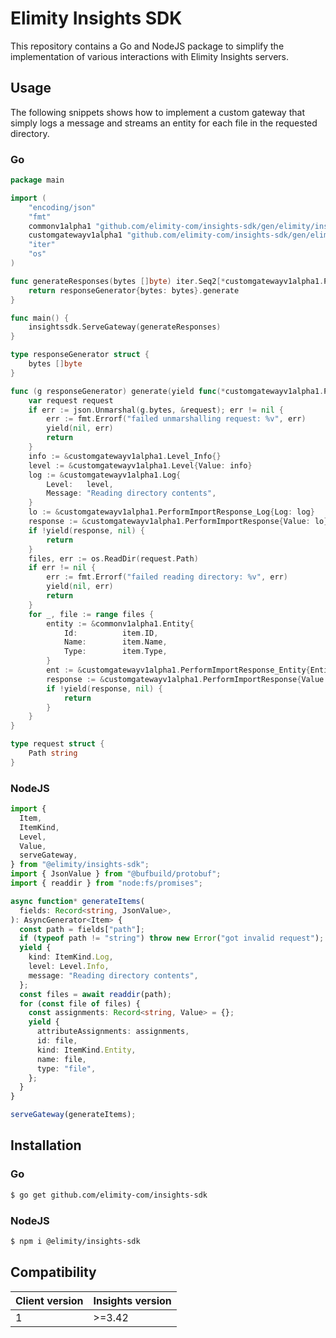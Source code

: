 # Elimity Insights SDK

This repository contains a Go and NodeJS package to simplify the implementation of various interactions with Elimity
Insights servers.

## Usage

The following snippets shows how to implement a custom gateway that simply logs a message and streams an entity for each
file in the requested directory.

### Go

```go
package main

import (
	"encoding/json"
	"fmt"
	commonv1alpha1 "github.com/elimity-com/insights-sdk/gen/elimity/insights/common/v1alpha1"
	customgatewayv1alpha1 "github.com/elimity-com/insights-sdk/gen/elimity/insights/customgateway/v1alpha1"
	"iter"
	"os"
)

func generateResponses(bytes []byte) iter.Seq2[*customgatewayv1alpha1.PerformImportResponse, error] {
	return responseGenerator{bytes: bytes}.generate
}

func main() {
	insightssdk.ServeGateway(generateResponses)
}

type responseGenerator struct {
	bytes []byte
}

func (g responseGenerator) generate(yield func(*customgatewayv1alpha1.PerformImportResponse, error) bool) {
	var request request
	if err := json.Unmarshal(g.bytes, &request); err != nil {
		err := fmt.Errorf("failed unmarshalling request: %v", err)
		yield(nil, err)
		return
	}
	info := &customgatewayv1alpha1.Level_Info{}
	level := &customgatewayv1alpha1.Level{Value: info}
	log := &customgatewayv1alpha1.Log{
		Level:   level,
		Message: "Reading directory contents",
	}
	lo := &customgatewayv1alpha1.PerformImportResponse_Log{Log: log}
	response := &customgatewayv1alpha1.PerformImportResponse{Value: lo}
	if !yield(response, nil) {
		return
	}
	files, err := os.ReadDir(request.Path)
	if err != nil {
		err := fmt.Errorf("failed reading directory: %v", err)
		yield(nil, err)
		return
	}
	for _, file := range files {
		entity := &commonv1alpha1.Entity{
			Id:          item.ID,
			Name:        item.Name,
			Type:        item.Type,
		}
		ent := &customgatewayv1alpha1.PerformImportResponse_Entity{Entity: entity}
		response := &customgatewayv1alpha1.PerformImportResponse{Value: ent}
		if !yield(response, nil) {
			return
		}
	}
}

type request struct {
	Path string
}
```

### NodeJS

```typescript
import {
  Item,
  ItemKind,
  Level,
  Value,
  serveGateway,
} from "@elimity/insights-sdk";
import { JsonValue } from "@bufbuild/protobuf";
import { readdir } from "node:fs/promises";

async function* generateItems(
  fields: Record<string, JsonValue>,
): AsyncGenerator<Item> {
  const path = fields["path"];
  if (typeof path != "string") throw new Error("got invalid request");
  yield {
    kind: ItemKind.Log,
    level: Level.Info,
    message: "Reading directory contents",
  };
  const files = await readdir(path);
  for (const file of files) {
    const assignments: Record<string, Value> = {};
    yield {
      attributeAssignments: assignments,
      id: file,
      kind: ItemKind.Entity,
      name: file,
      type: "file",
    };
  }
}

serveGateway(generateItems);
```

## Installation

### Go

```sh
$ go get github.com/elimity-com/insights-sdk
```

### NodeJS

```sh
$ npm i @elimity/insights-sdk
```

## Compatibility

| Client version | Insights version |
| -------------- | ---------------- |
| 1              | >=3.42           |

